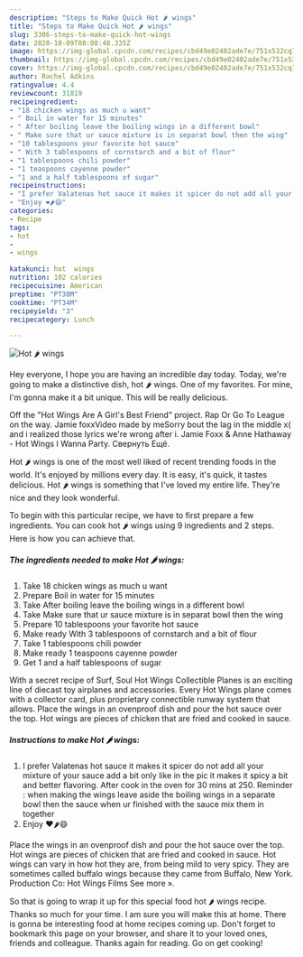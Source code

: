 ```yaml
---
description: "Steps to Make Quick Hot 🌶 wings"
title: "Steps to Make Quick Hot 🌶 wings"
slug: 3306-steps-to-make-quick-hot-wings
date: 2020-10-09T08:08:48.335Z
image: https://img-global.cpcdn.com/recipes/cbd49e02402ade7e/751x532cq70/hot-🌶-wings-recipe-main-photo.jpg
thumbnail: https://img-global.cpcdn.com/recipes/cbd49e02402ade7e/751x532cq70/hot-🌶-wings-recipe-main-photo.jpg
cover: https://img-global.cpcdn.com/recipes/cbd49e02402ade7e/751x532cq70/hot-🌶-wings-recipe-main-photo.jpg
author: Rachel Adkins
ratingvalue: 4.4
reviewcount: 31819
recipeingredient:
- "18 chicken wings as much u want"
- " Boil in water for 15 minutes"
- " After boiling leave the boiling wings in a different bowl"
- " Make sure that ur sauce mixture is in separat bowl then the wing"
- "10 tablespoons your favorite hot sauce"
- " With 3 tablespoons of cornstarch and a bit of flour"
- "1 tablespoons chili powder"
- "1 teaspoons cayenne powder"
- "1 and a half tablespoons of sugar"
recipeinstructions:
- "I prefer Valatenas hot sauce it makes it spicer do not add all your mixture of your sauce add a bit only like in the pic it makes it spicy a bit and better flavoring. After cook in the oven for 30 mins at 250. Reminder : when making the wings leave aside the boiling wings in a separate bowl then the sauce when ur finished with the sauce mix them in together"
- "Enjoy ❤️🌶😄"
categories:
- Recipe
tags:
- hot
- 
- wings

katakunci: hot  wings 
nutrition: 102 calories
recipecuisine: American
preptime: "PT38M"
cooktime: "PT34M"
recipeyield: "3"
recipecategory: Lunch

---
```



![Hot 🌶 wings](https://img-global.cpcdn.com/recipes/cbd49e02402ade7e/751x532cq70/hot-🌶-wings-recipe-main-photo.jpg)

Hey everyone, I hope you are having an incredible day today. Today, we're going to make a distinctive dish, hot 🌶 wings. One of my favorites. For mine, I'm gonna make it a bit unique. This will be really delicious.

Off the &#34;Hot Wings Are A Girl&#39;s Best Friend&#34; project. Rap Or Go To League on the way. Jamie foxxVideo made by meSorry bout the lag in the middle x( and i realized those lyrics we&#39;re wrong after i. Jamie Foxx &amp; Anne Hathaway - Hot Wings I Wanna Party. Свернуть Ещё.

Hot 🌶 wings is one of the most well liked of recent trending foods in the world. It's enjoyed by millions every day. It is easy, it's quick, it tastes delicious. Hot 🌶 wings is something that I've loved my entire life. They're nice and they look wonderful.


To begin with this particular recipe, we have to first prepare a few ingredients. You can cook hot 🌶 wings using 9 ingredients and 2 steps. Here is how you can achieve that.

<!--inarticleads1-->

##### The ingredients needed to make Hot 🌶 wings:

1. Take 18 chicken wings as much u want
1. Prepare  Boil in water for 15 minutes
1. Take  After boiling leave the boiling wings in a different bowl
1. Take  Make sure that ur sauce mixture is in separat bowl then the wing
1. Prepare 10 tablespoons your favorite hot sauce
1. Make ready  With 3 tablespoons of cornstarch and a bit of flour
1. Take 1 tablespoons chili powder
1. Make ready 1 teaspoons cayenne powder
1. Get 1 and a half tablespoons of sugar


With a secret recipe of Surf, Soul Hot Wings Collectible Planes is an exciting line of diecast toy airplanes and accessories. Every Hot Wings plane comes with a collector card, plus proprietary connectible runway system that allows. Place the wings in an ovenproof dish and pour the hot sauce over the top. Hot wings are pieces of chicken that are fried and cooked in sauce. 

<!--inarticleads2-->

##### Instructions to make Hot 🌶 wings:

1. I prefer Valatenas hot sauce it makes it spicer do not add all your mixture of your sauce add a bit only like in the pic it makes it spicy a bit and better flavoring. After cook in the oven for 30 mins at 250. Reminder : when making the wings leave aside the boiling wings in a separate bowl then the sauce when ur finished with the sauce mix them in together
1. Enjoy ❤️🌶😄


Place the wings in an ovenproof dish and pour the hot sauce over the top. Hot wings are pieces of chicken that are fried and cooked in sauce. Hot wings can vary in how hot they are, from being mild to very spicy. They are sometimes called buffalo wings because they came from Buffalo, New York. Production Co: Hot Wings Films See more ». 

So that is going to wrap it up for this special food hot 🌶 wings recipe. Thanks so much for your time. I am sure you will make this at home. There is gonna be interesting food at home recipes coming up. Don't forget to bookmark this page on your browser, and share it to your loved ones, friends and colleague. Thanks again for reading. Go on get cooking!

